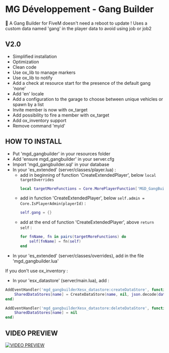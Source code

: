 
# MG Développement - Gang Builder
🔫 A Gang Builder for FiveM doesn't need a reboot to update ! Uses a custom data named 'gang' in the player data to avoid using job or job2

## V2.0

- Simplified installation
- Optimization
- Clean code
- Use ox_lib to manage markers
- Use ox_lib to notify
- Add a check at resource start for the presence of the default gang 'none'
- Add 'en' locale
- Add a configuration to the garage to choose between unique vehicles or spawn by a list
- Invite member is now with ox_target
- Add possibility to fire a member with ox_target
- Add ox_inventory support
- Remove command 'myid'

## HOW TO INSTALL
- Put 'mgd_gangbuilder' in your resources folder
- Add 'ensure mgd_gangbuilder' in your server.cfg
- Import 'mgd_gangbuilder.sql' in your database
- In your 'es_extended' (server/classes/player.lua) :
    - add in beginning of function 'CreateExtendedPlayer', below `local targetOverrides`
        ```lua
        local targetMoreFunctions = Core.MorePlayerFunction['MGD_GangBuilder'] or {}
        ```
    - add in function 'CreateExtendedPlayer', below `self.admin = Core.IsPlayerAdmin(playerId)` :
        ```lua
        self.gang = {}
        ```
    - add at the end of function 'CreateExtendedPlayer', above `return self` :
        ```lua
        for fnName, fn in pairs(targetMoreFunctions) do
            self[fnName] = fn(self)
        end
        ```
- In your 'es_extended' (server/classes/overrides), add in the file 'mgd_gangbuilder.lua'

If you don't use ox_inventory :
- In your 'esx_datastore' (server/main.lua), add :
```lua
AddEventHandler('mgd_gangbuilderXesx_datastore:createDataStore', function(name, data)
	SharedDataStores[name] = CreateDataStore(name, nil, json.decode(data))
end)

AddEventHandler('mgd_gangbuilderXesx_datastore:deleteDataStore', function(name)
	SharedDataStores[name] = nil
end)
```

## VIDEO PREVIEW
[![VIDEO PREVIEW](https://img.youtube.com/vi/jgYIVFZsLFE/0.jpg)](https://www.youtube.com/watch?v=jgYIVFZsLFE)